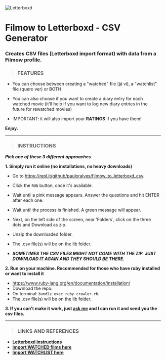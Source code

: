 <img src="https://a.ltrbxd.com/logos/letterboxd-logo-h-pos-rgb.svg" title="Letterboxd" alt="Letterboxd">

# Filmow to Letterboxd - CSV Generator

### Creates CSV files (Letterboxd import format) with data from a Filmow profile.

> ### FEATURES
* You can choose between creating a "watched" file (já vi), a "watchlist" file (quero ver) or BOTH.

* You can also choose if you want to create a diary entry for each watched movie (it'll help if you want to log new diary entries in the future for rewatched movies)

* IMPORTANT: it will also import your **RATINGS** if you have them!

**Enjoy.**

---
> ### INSTRUCTIONS

***Pick one of these 3 different approaches***

**1. Simply run it online (no installations, no heavy downloads)**
- Go to https://repl.it/github/pauloralves/filmow_to_letterboxd_csv.
- Click the `RUN` button, once it's available. 
- Wait until a pink message appears. Answer the questions and hit ENTER after each one.
- Wait until the process is finished. A green message will appear.
- Next, on the left side of the screen, near 'Folders', click on the three dots and Download as zip.
- Unzip the downloaded folder.
- The .csv file(s) will be on the lib folder.

- ***SOMETIMES THE CSV FILES MIGHT NOT COME WITH THE ZIP.
JUST DOWNLOAD IT AGAIN AND THEY SHOULD BE THERE.***

**2. Run on your machine. Recommended for those who have ruby installed or want to install it**
- https://www.ruby-lang.org/en/documentation/installation/
- Download the repo.
- On terminal: `bundle exec ruby crawler.rb`.
- The .csv file(s) will be on the lib folder.

**3. If you can't make it work, just <a href="https://twitter.com/paulo_fii" target="_blank">ask me</a> and I can run it and send you the csv files.**

---
> ### LINKS AND REFERENCES

- <a href="https://letterboxd.com/about/importing-data/" target="_blank">**Letterboxd instructions**</a>
- <a href="https://letterboxd.com/import/" target="_blank">**Import WATCHED films here**</a>
- <a href="https://letterboxd.com/watchlist/" target="_blank">**Import WATCHLIST here**</a>
